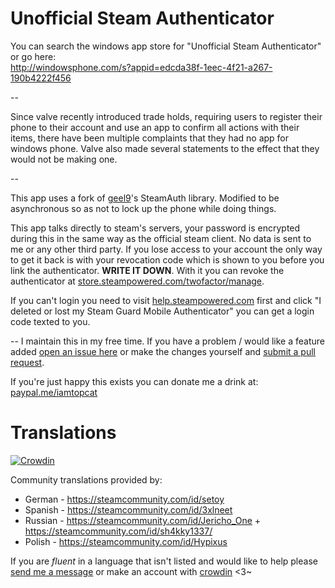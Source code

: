 # Unofficial Steam Authenticator

You can search the windows app store for "Unofficial Steam Authenticator" or go here:  
http://windowsphone.com/s?appid=edcda38f-1eec-4f21-a267-190b4222f456

--

Since valve recently introduced trade holds, requiring users to register their phone to their account and use an app to confirm
all actions with their items, there have been multiple complaints that they had no app for windows phone. Valve also made
several statements to the effect that they would not be making one.

--

This app uses a fork of [geel9](//github.com/geel9)'s SteamAuth library. Modified to be asynchronous so as not to lock up the phone while doing
things.

This app talks directly to steam's servers, your password is encrypted during this in the same way as the official steam client.
No data is sent to me or any other third party. If you lose access to your account the only way to get it back is with your
revocation code which is shown to you before you link the authenticator. **WRITE IT DOWN**. With it you can revoke the
authenticator at [store.steampowered.com/twofactor/manage](//store.steampowered.com/twofactor/manage).

If you can't login you need to visit [help.steampowered.com](//help.steampowered.com) first and click "I deleted or lost my Steam Guard Mobile Authenticator" you can get a login code texted to you.

--
I maintain this in my free time. If you have a problem / would like a feature added [open an issue here](//github.com/Top-Cat/UnofficialSteamAuthenticator/issues) or make the changes yourself and [submit a pull request](//github.com/Top-Cat/UnofficialSteamAuthenticator/pulls).

If you're just happy this exists you can donate me a drink at: [paypal.me/iamtopcat](//paypal.me/iamtopcat)

# Translations

[![Crowdin](https://d322cqt584bo4o.cloudfront.net/unofficial-steam-authenticator/localized.svg)](https://crowdin.com/project/unofficial-steam-authenticator)

Community translations provided by:

- German - https://steamcommunity.com/id/setoy
- Spanish - https://steamcommunity.com/id/3xlneet
- Russian - https://steamcommunity.com/id/Jericho_One + https://steamcommunity.com/id/sh4kky1337/
- Polish - https://steamcommunity.com/id/Hypixus

If you are *fluent* in a language that isn't listed and would like to help please [send me a message](//steamcommunity.com/id/top-cat) or make an account with [crowdin](https://crowdin.com/project/unofficial-steam-authenticator/invite) <3~
